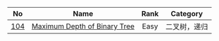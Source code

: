 |  No   | Name  | Rank  | Category |
| ---------- | :-----------:  | :-----------: | :-----------: |
| [104](https://leetcode.com/problems/maximum-depth-of-binary-tree/)  | [Maximum Depth of Binary Tree](https://github.com/lihaotong100/leetcode/tree/master/104.%20Maximum%20Depth%20of%20Binary%20Tree(Easy)) | Easy | 二叉树，递归|



